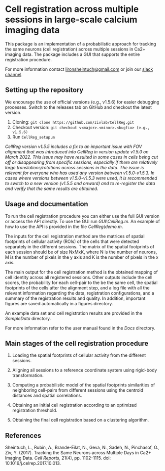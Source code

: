 # Cell registration across multiple sessions in large-scale calcium imaging data
This package is an implementation of a probabilistic approach for tracking the same neurons (cell registration) across multiple sessions 
in Ca2+ imaging data. The package includes a GUI that supports the entire registration procedure. 

For more information contact lironsheintuch@gmail.com or join our [slack channel](https://cellreg.slack.com).

## Setting up the repository
We encourage the use of official versions (e.g., v1.5.6) for easier debugging processes. Switch to the releases tab on GitHub and checkout the latest version.

1. Cloning:
`git clone https://github.com/zivlab/CellReg.git`
2. Checkout version:
`git checkout v<major>.<minor>.<bugfix> (e.g., v1.5.6)`
3. Run `CellReg_setup.m`

*CellReg version v1.5.5 includes a fix to an important issue with FOV alignment that was introduced into CellReg in version update v1.5.0 on March 2022.*
*This issue may have resulted in some cases in cells being cut off or disappearing from specific sessions, especially if there are relatively large translations/rotations across sessions in the data.*
*The issue is relevant for everyone who has used any version between v1.5.0-v1.5.3.* 
*In cases where versions between v1.5.0-v1.5.3 were used, it is recommended to switch to a new version (v1.5.5 and onward) and to re-register the data and verify that the same results are obtained.*

## Usage and documentation
To run the cell registration procedure you can either use the full GUI version or access the API directly.
To use the GUI run *GUI\CellReg.m*.
An example of how to use the API is provided in the file *CellReg\demo.m*.


The inputs for the cell registration method are the matrices of spatial footprints of cellular activity (ROIs) of the cells that were detected separately in the different sessions. 
The matrix of the spatial footprints of each session should be of size NxMxK, where N is the number of neurons, M is the number of pixels in the y axis and K is the number of pixels in the x axis.

The main output for the cell registration method is the obtained mapping of cell identity across all registered sessions.
Other outputs include the cell scores, the probability for each cell-pair to the be the same cell, the spatial footprints of the cells after the alignment step, and a log file with all the relevant information regarding the data, registration
configurations, and a summary of the registration results and quality. In addition, important figures are saved automatically in a figures directory. 


An example data set and cell registration results are provided in the *SampleData* directory.


For more information refer to the user manual found in the *Docs* directory.

## Main stages of the cell registration procedure

1. Loading the spatial footprints of cellular activity from the different sessions.

2. Aligning all sessions to a reference coordinate system using rigid-body transformation.

3. Computing a probabilistic model of the spatial footprints similarities
of neighboring cell-pairs from different sessions using the centroid
distances and spatial correlations.

4. Obtaining an initial cell registration according to an optimized registration threshold.

5. Obtaining the final cell registration based on a clustering algorithm.

## References
Sheintuch, L., Rubin, A., Brande-Eilat, N., Geva, N., Sadeh, N., Pinchasof, O., Ziv, Y. (2017). Tracking the Same Neurons across Multiple Days in Ca2+ Imaging Data. *Cell Reports*, 21(4), pp. 1102–1115. doi: 10.1016/j.celrep.2017.10.013.
